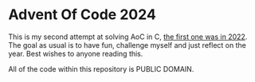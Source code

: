 # Advent Of Code 2024

This is my second attempt at solving AoC in C, [the first one was in 2022](https://github.com/aadv1k/AdventOfC2022). The goal as usual is to have fun, challenge myself and just reflect on the year. Best wishes to anyone reading this.

All of the code within this repository is PUBLIC DOMAIN.
